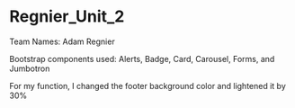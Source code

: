 # Regnier_Unit_2

Team Names: Adam Regnier

Bootstrap components used: Alerts, Badge, Card, Carousel, Forms, and Jumbotron

For my function, I changed the footer background color and lightened it by 30%

